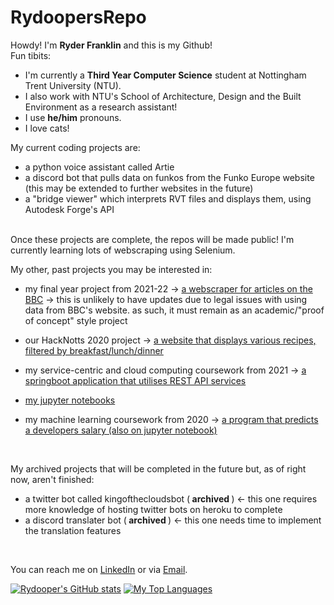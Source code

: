 # RydoopersRepo
Howdy! I'm <b>Ryder Franklin</b> and this is my Github! <br>
Fun tibits:
- I'm currently a <b>Third Year Computer Science</b> student at Nottingham Trent University (NTU).
- I also work with NTU's School of Architecture, Design and the Built Environment as a research assistant!
- I use <b>he/him</b> pronouns.
- I love cats!

My current coding projects are:
- a python voice assistant called Artie
- a discord bot that pulls data on funkos from the Funko Europe website (this may be extended to further websites in the future)
- a "bridge viewer" which interprets RVT files and displays them, using Autodesk Forge's API

<br>
Once these projects are complete, the repos will be made public! I'm currently learning lots of webscraping using Selenium.
<br>

My other, past projects you may be interested in:
- my final year project from 2021-22 -> [a webscraper for articles on the BBC](https://github.com/rydooper/FYPCode) -> this is unlikely to have updates due to legal issues with using data from BBC's website. as such, it must remain as an academic/"proof of concept" style project
- our HackNotts 2020 project -> [a website that displays various recipes, filtered by breakfast/lunch/dinner](https://github.com/rydooper/hacknotts2020-work)
- my service-centric and cloud computing coursework from 2021 -> [a springboot application that utilises REST API services](https://github.com/rydooper/SCC_Coursework)

- [my jupyter notebooks](https://www.kaggle.com/ryderfranklin/notebooks) 
- my machine learning coursework from 2020 -> [a program that predicts a developers salary (also on jupyter notebook)](https://www.kaggle.com/code/ryderfranklin/machine-learning-coursework-2021/notebook)
<br>

My archived projects that will be completed in the future but, as of right now, aren't finished:
- a twitter bot called kingofthecloudsbot (<b> archived </b>) <- this one requires more knowledge of hosting twitter bots on heroku to complete
- a discord translater bot (<b> archived </b>) <- this one needs time to implement the translation features
<br>

You can reach me on [LinkedIn](https://www.linkedin.com/in/ryderfranklin2000) or via [Email](ryderarenfranklin@gmail.com). <br>

[![Rydooper's GitHub stats](https://github-readme-stats.vercel.app/api?username=rydooper&show_icons=true&theme=radical&count_private=true&show_icons=true)](https://github.com/anuraghazra/github-readme-stats)
[![My Top Languages](https://github-readme-stats.vercel.app/api/top-langs/?username=rydooper&theme=radical&count_private=true&layout=compact)](https://github.com/anuraghazra/github-readme-stats)
